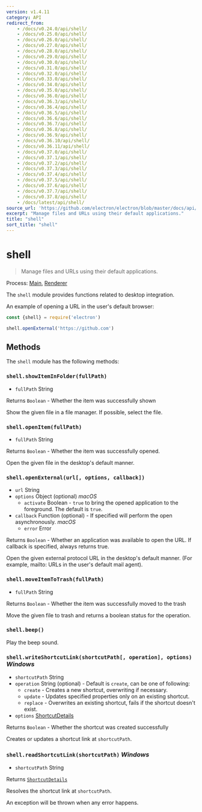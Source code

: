```yaml
---
version: v1.4.11
category: API
redirect_from:
    - /docs/v0.24.0/api/shell/
    - /docs/v0.25.0/api/shell/
    - /docs/v0.26.0/api/shell/
    - /docs/v0.27.0/api/shell/
    - /docs/v0.28.0/api/shell/
    - /docs/v0.29.0/api/shell/
    - /docs/v0.30.0/api/shell/
    - /docs/v0.31.0/api/shell/
    - /docs/v0.32.0/api/shell/
    - /docs/v0.33.0/api/shell/
    - /docs/v0.34.0/api/shell/
    - /docs/v0.35.0/api/shell/
    - /docs/v0.36.0/api/shell/
    - /docs/v0.36.3/api/shell/
    - /docs/v0.36.4/api/shell/
    - /docs/v0.36.5/api/shell/
    - /docs/v0.36.6/api/shell/
    - /docs/v0.36.7/api/shell/
    - /docs/v0.36.8/api/shell/
    - /docs/v0.36.9/api/shell/
    - /docs/v0.36.10/api/shell/
    - /docs/v0.36.11/api/shell/
    - /docs/v0.37.0/api/shell/
    - /docs/v0.37.1/api/shell/
    - /docs/v0.37.2/api/shell/
    - /docs/v0.37.3/api/shell/
    - /docs/v0.37.4/api/shell/
    - /docs/v0.37.5/api/shell/
    - /docs/v0.37.6/api/shell/
    - /docs/v0.37.7/api/shell/
    - /docs/v0.37.8/api/shell/
    - /docs/latest/api/shell/
source_url: 'https://github.com/electron/electron/blob/master/docs/api/shell.md'
excerpt: "Manage files and URLs using their default applications."
title: "shell"
sort_title: "shell"
---
```


# shell

> Manage files and URLs using their default applications.

Process: [Main](http://electron.atom.io/docs/tutorial/quick-start#main-process), [Renderer](http://electron.atom.io/docs/tutorial/quick-start#renderer-process)

The `shell` module provides functions related to desktop integration.

An example of opening a URL in the user's default browser:

```javascript
const {shell} = require('electron')

shell.openExternal('https://github.com')
```

## Methods

The `shell` module has the following methods:

### `shell.showItemInFolder(fullPath)`

* `fullPath` String

Returns `Boolean` - Whether the item was successfully shown

Show the given file in a file manager. If possible, select the file.

### `shell.openItem(fullPath)`

* `fullPath` String

Returns `Boolean` - Whether the item was successfully opened.

Open the given file in the desktop's default manner.

### `shell.openExternal(url[, options, callback])`

* `url` String
* `options` Object (optional) _macOS_
  * `activate` Boolean - `true` to bring the opened application to the
    foreground. The default is `true`.
* `callback` Function (optional) - If specified will perform the open asynchronously. _macOS_
  * `error` Error

Returns `Boolean` - Whether an application was available to open the URL.
If callback is specified, always returns true.

Open the given external protocol URL in the desktop's default manner. (For
example, mailto: URLs in the user's default mail agent).

### `shell.moveItemToTrash(fullPath)`

* `fullPath` String

Returns `Boolean` - Whether the item was successfully moved to the trash

Move the given file to trash and returns a boolean status for the operation.

### `shell.beep()`

Play the beep sound.

### `shell.writeShortcutLink(shortcutPath[, operation], options)` _Windows_

* `shortcutPath` String
* `operation` String (optional) - Default is `create`, can be one of following:
  * `create` - Creates a new shortcut, overwriting if necessary.
  * `update` - Updates specified properties only on an existing shortcut.
  * `replace` - Overwrites an existing shortcut, fails if the shortcut doesn't
    exist.
* `options` [ShortcutDetails](http://electron.atom.io/docs/api/structures/shortcut-details)

Returns `Boolean` - Whether the shortcut was created successfully

Creates or updates a shortcut link at `shortcutPath`.

### `shell.readShortcutLink(shortcutPath)` _Windows_

* `shortcutPath` String

Returns [`ShortcutDetails`](http://electron.atom.io/docs/api/structures/shortcut-details)

Resolves the shortcut link at `shortcutPath`.

An exception will be thrown when any error happens.
